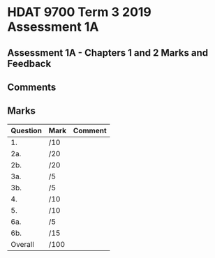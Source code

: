 # HDAT 9700 Term 3 2019 Assessment 1A

## Assessment 1A - Chapters 1 and 2 Marks and Feedback

## Comments




## Marks

| Question | Mark           | Comment       	|
|----------|----------------|---------------	|
| 1.       |  /10           |               	|
| 2a.      |  /20           |                 |
| 2b.      |  /20           |                 |
| 3a.      |  /5            |      	          |
| 3b.      |  /5            |      	          |
| 4.       |  /10           |   	            |
| 5.       |  /10           |                 |
| 6a.      |  /5            |      	          |
| 6b.      |  /15           |      	          |
| Overall  |  /100          |                 |
